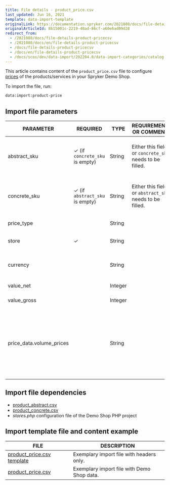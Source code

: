 ```yaml
---
title: File details - product_price.csv
last_updated: Jun 16, 2021
template: data-import-template
originalLink: https://documentation.spryker.com/2021080/docs/file-details-product-pricecsv
originalArticleId: 8b15001c-2219-48ad-86cf-a60e6ad09d28
redirect_from:
  - /2021080/docs/file-details-product-pricecsv
  - /2021080/docs/en/file-details-product-pricecsv
  - /docs/file-details-product-pricecsv
  - /docs/en/file-details-product-pricecsv
  - /docs/scos/dev/data-import/202204.0/data-import-categories/catalog-setup/pricing/file-details-product-price.csv.html
---
```


This article contains content of the `product_price.csv` file to configure [prices](/docs/pbc/all/price-management/{{site.version}}/prices-feature-overview/prices-feature-overview.html) of the products/services in your Spryker Demo Shop.

To import the file, run:

```bash
data:import:product-price
```

## Import file parameters



| PARAMETER | REQUIRED | TYPE | REQUIREMENTS OR COMMENTS | DESCRIPTION |
| --- | --- | --- | --- | --- |
| abstract_sku | &check; (if `concrete_sku` is empty) | String | Either this field or `concrete_sku` needs to be filled. | SKU of the abstract product to which the price should apply. |
| concrete_sku | &check; (if `abstract_sku` is empty) | String | Either this field or `abstract_sku` needs to be filled. | SKU of the concrete product to which the price should apply. |
| price_type |  | String |  | Defines the price type. |
| store | &check; | String |  | Store to which this price should apply. |
| currency |  | String |  | Defines in which currency the price is. |
| value_net |  | Integer |  | Sets the net price. |
| value_gross |  | Integer |   | Sets the gross price. |
| price_data.volume_prices |  | String |  | Price data which can be used to define alternative prices, i.e volume prices, overwriting  the given net or gross price values. |


## Import file dependencies



* [product_abstract.csv](/docs/scos/dev/data-import/{{site.version}}/data-import-categories/catalog-setup/products/file-details-product-abstract.csv.html)
* [product_concrete.csv](/docs/pbc/all/product-information-management/{{site.version}}/import-and-export-data/products-data-import/file-details-product-concrete.csv.html)
* *stores.php* configuration file of the Demo Shop PHP project

## Import template file and content example



| FILE | DESCRIPTION |
| --- | --- |
| [product_price.csv template](https://spryker.s3.eu-central-1.amazonaws.com/docs/Developer+Guide/Back-End/Data+Manipulation/Data+Ingestion/Data+Import/Data+Import+Categories/Catalog+Setup/Pricing/Template+product_price.csv) | Exemplary import file with headers only. |
| [product_price.csv](https://spryker.s3.eu-central-1.amazonaws.com/docs/Developer+Guide/Back-End/Data+Manipulation/Data+Ingestion/Data+Import/Data+Import+Categories/Catalog+Setup/Pricing/product_price.csv) | Exemplary import file with Demo Shop data. |
